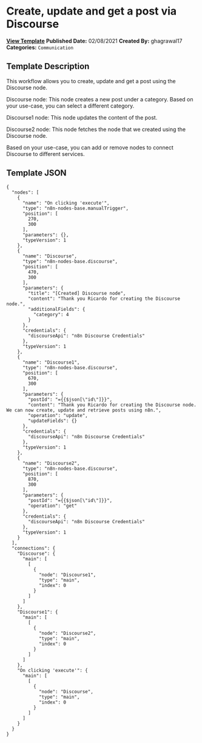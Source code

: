 # Create, update and get a post via Discourse

**[View Template](https://n8n.io/workflows/930-/)**  **Published Date:** 02/08/2021  **Created By:** ghagrawal17  **Categories:** `Communication`  

## Template Description

This workflow allows you to create, update and get a post using the Discourse node.



Discourse node: This node creates a new post under a category. Based on your use-case, you can select a different category.

Discourse1 node: This node updates the content of the post.

Discourse2 node: This node fetches the node that we created using the Discourse node. 

Based on your use-case, you can add or remove nodes to connect Discourse to different services.

## Template JSON

```
{
  "nodes": [
    {
      "name": "On clicking 'execute'",
      "type": "n8n-nodes-base.manualTrigger",
      "position": [
        270,
        300
      ],
      "parameters": {},
      "typeVersion": 1
    },
    {
      "name": "Discourse",
      "type": "n8n-nodes-base.discourse",
      "position": [
        470,
        300
      ],
      "parameters": {
        "title": "[Created] Discourse node",
        "content": "Thank you Ricardo for creating the Discourse node.",
        "additionalFields": {
          "category": 4
        }
      },
      "credentials": {
        "discourseApi": "n8n Discourse Credentials"
      },
      "typeVersion": 1
    },
    {
      "name": "Discourse1",
      "type": "n8n-nodes-base.discourse",
      "position": [
        670,
        300
      ],
      "parameters": {
        "postId": "={{$json[\"id\"]}}",
        "content": "Thank you Ricardo for creating the Discourse node. We can now create, update and retrieve posts using n8n.",
        "operation": "update",
        "updateFields": {}
      },
      "credentials": {
        "discourseApi": "n8n Discourse Credentials"
      },
      "typeVersion": 1
    },
    {
      "name": "Discourse2",
      "type": "n8n-nodes-base.discourse",
      "position": [
        870,
        300
      ],
      "parameters": {
        "postId": "={{$json[\"id\"]}}",
        "operation": "get"
      },
      "credentials": {
        "discourseApi": "n8n Discourse Credentials"
      },
      "typeVersion": 1
    }
  ],
  "connections": {
    "Discourse": {
      "main": [
        [
          {
            "node": "Discourse1",
            "type": "main",
            "index": 0
          }
        ]
      ]
    },
    "Discourse1": {
      "main": [
        [
          {
            "node": "Discourse2",
            "type": "main",
            "index": 0
          }
        ]
      ]
    },
    "On clicking 'execute'": {
      "main": [
        [
          {
            "node": "Discourse",
            "type": "main",
            "index": 0
          }
        ]
      ]
    }
  }
}
```
